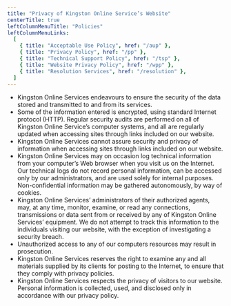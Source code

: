 ```yaml
---
title: "Privacy of Kingston Online Service’s Website"
centerTitle: true
leftColumnMenuTitle: "Policies"
leftColumnMenuLinks:
  [
    { title: "Acceptable Use Policy", href: "/aup" },
    { title: "Privacy Policy", href: "/pp" },
    { title: "Technical Support Policy", href: "/tsp" },
    { title: "Website Privacy Policy", href: "/wpp" },
    { title: "Resolution Services", href: "/resolution" },
  ]
---
```


- Kingston Online Services endeavours to ensure the security of the data stored and transmitted to and from its services.
- Some of the information entered is encrypted, using standard Internet protocol (HTTP). Regular security audits are performed on all of Kingston Online Service’s computer systems, and all are regularly updated when accessing sites through links included on our website.
- Kingston Online Services cannot assure security and privacy of information when accessing sites through links included on our website.
- Kingston Online Services may on occasion log technical information from your computer’s Web browser when you visit us on the Internet. Our technical logs do not record personal information, can be accessed only by our administrators, and are used solely for internal purposes. Non-confidential information may be gathered autonomously, by way of cookies.
- Kingston Online Services’ administrators of their authorized agents, may, at any time, monitor, examine, or read any connections, transmissions or data sent from or received by any of Kingston Online Services’ equipment. We do not attempt to track this information to the individuals visiting our website, with the exception of investigating a security breach.
- Unauthorized access to any of our computers resources may result in prosecution.
- Kingston Online Services reserves the right to examine any and all materials supplied by its clients for posting to the Internet, to ensure that they comply with privacy policies.
- Kingston Online Services respects the privacy of visitors to our website. Personal information is collected, used, and disclosed only in accordance with our privacy policy.
